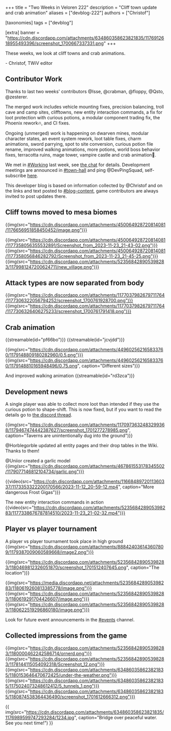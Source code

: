 +++
title = "Two Weeks in Veloren 222"
description = "Cliff town update and crab animation"
aliases = ["devblog-222"]
authors = ["Christof"]

[taxonomies]
tags = ["devblog"]

[extra]
banner = "https://cdn.discordapp.com/attachments/634860358623821835/1176912618955493396/screenshot_1700667337331.png"
+++

These weeks, we look at cliff towns and crab animations.

\- Christof, TWiV editor

## Contributor Work

Thanks to last two weeks' contributors @Isse, @crabman, @floppy, @Qsto, @zesterer.

The merged work includes vehicle mounting fixes, precision balancing,
troll cave and camp sites, clifftowns, new entity interaction commands,
a fix for loot protection with curious potions, a modular component trading fix,
the Phoenix rework🔥, and CI fixes.

Ongoing (unmerged) work is happening on dwarven mines, modular character states,
an event system rework, loot table fixes, charm animations,
sword parrying, spot to site conversion, curious potion file rename,
improved walking animations, more potions, world boss behavior fixes,
terracotta ruins, mage tower, vampire castle and crab animation🦀.

We met in [#Working](https://discord.com/channels/449602562165833758/534843870375182339) last week,
see [the chat](https://discord.com/channels/449602562165833758/534843870375182339/1178046711143354458) for details.
Development meetings are announced in [#town-hall](https://discord.com/channels/449602562165833758/597829554194874379)
and ping @DevPingSquad, self-subscribe [here](https://discord.com/channels/449602562165833758/449650270096588810).

This developer blog is based on information collected by @Christof
and on the links and text posted to [#blog-content](https://discord.com/channels/449602562165833758/597826574095613962),
game contributors are always invited to post updates there.

## Cliff towns moved to mesa biomes

{{img(src="https://cdn.discordapp.com/attachments/450064928720814081/1176656951858450452/image.png")}}
<!-- {{img(src="https://cdn.discordapp.com/attachments/450064928720814081/1177212428019306518/Screenshot_from_2023-11-22_20-55-52.png")}}
{{img(src="https://cdn.discordapp.com/attachments/450064928720814081/1177212428606504960/Screenshot_from_2023-11-23_12-17-07.png")}}
{{img(src="https://media.discordapp.net/attachments/450064928720814081/1177212429114028073/Screenshot_from_2023-11-23_12-23-39.png")}} -->
{{img(src="https://cdn.discordapp.com/attachments/450064928720814081/1177358056355532891/Screenshot_from_2023-11-23_21-43-02.png")}}
{{img(src="https://cdn.discordapp.com/attachments/450064928720814081/1177358056846282792/Screenshot_from_2023-11-23_21-45-25.png")}}
{{img(src="https://cdn.discordapp.com/attachments/523568428905398283/1179981247200624711/new_village.png")}}

## Attack types are now separated from body

{{img(src="https://cdn.discordapp.com/attachments/1177037982679711764/1177306322056794252/screenshot_1700761928700.png")}}
{{img(src="https://cdn.discordapp.com/attachments/1177037982679711764/1177306326406275233/screenshot_1700761791418.png")}}

## Crab animation

{{streamable(id="pf66bo")}}
{{streamable(id="jcvjdd")}}

{{img(src="https://cdn.discordapp.com/attachments/449602562165833760/1179148809180282960/0.5.png")}}
{{img(src="https://cdn.discordapp.com/attachments/449602562165833760/1179148810165948496/0.75.png", caption="Different sizes")}}

And improved walking animation
{{streamable(id="rd3zca")}}

## Development news

A single player was able to collect more loot than intended if they use the curious potion to shape-shift. This is now fixed, but if you want to
read the details go to [the discord thread](https://discord.com/channels/449602562165833758/1178756095221714944/1178756099793485864).

{{img(src="https://cdn.discordapp.com/attachments/1170973632483299368/1179467474442387627/screenshot_1701277278985.png", caption="Taverns are unintentionally dug into the ground")}}

@Horblegorble updated all entity pages and their drop tables in the Wiki. Thanks to them!

@Uniior created a garlic model {{img(src="https://cdn.discordapp.com/attachments/467861553178345502/1179077146812104734/garlic.png")}}

{{video(src="https://cdn.discordapp.com/attachments/1166848972011360337/1173353322200170566/2023-11-12_20-59-12.mp4", caption="More dangerous Frost Gigas")}}

The new entity interaction commands in action
{{video(src="https://cdn.discordapp.com/attachments/523568428905398283/1177338676787814510/2023-11-23_21-02-32.mp4")}}

## Player vs player tournament

A player vs player tournament took place in high ground
{{img(src="https://cdn.discordapp.com/attachments/888424036143607809/1179387009060589668/image2.png")}}

{{img(src="https://cdn.discordapp.com/attachments/523568428905398283/1180469812326051870/screenshot_1701512407645.png", caption="The location")}}

{{img(src="https://media.discordapp.net/attachments/523568428905398283/1180619260813385778/image.png")}}
{{img(src="https://cdn.discordapp.com/attachments/523568428905398283/1180619291704426607/image.png")}}
{{img(src="https://cdn.discordapp.com/attachments/523568428905398283/1180622519296860180/image.png")}}

Look for future event announcements in the [#events](https://discord.com/channels/449602562165833758/888424036143607809) channel.

## Collected impressions from the game

{{img(src="https://cdn.discordapp.com/attachments/523568428905398283/1180000462242586714/ornerd.png")}}
{{img(src="https://cdn.discordapp.com/attachments/523568428905398283/1178144115054092318/Screenshot_12.png")}}
{{img(src="https://cdn.discordapp.com/attachments/634860358623821835/1180153646470672425/under-the-weather.png")}}
{{img(src="https://cdn.discordapp.com/attachments/634860358623821835/1175024073248612412/5_tunnels_1.png")}}
{{img(src="https://cdn.discordapp.com/attachments/634860358623821835/1180874538364436490/screenshot_1701612666312.png")}}

{{
    img(src="https://cdn.discordapp.com/attachments/634860358623821835/1176989599747293284/1234.jpg",
    caption="Bridge over peaceful water. See you next time!")
}}
